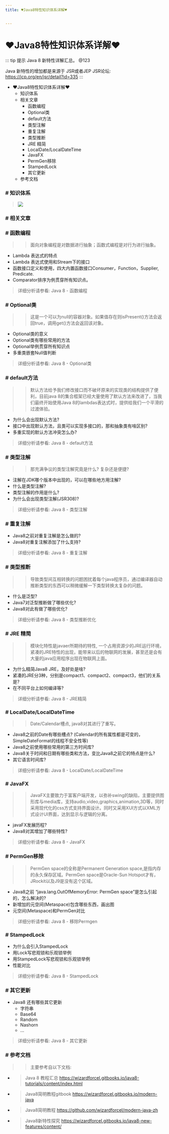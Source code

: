 ```yaml
---
title: ♥Java8特性知识体系详解♥


---
```


# ♥Java8特性知识体系详解♥

::: tip 提示
Java 8 新特性详解汇总。 @123

Java 新特性的增加都是来源于 JSR或者JEP
JSR论坛: https://jcp.org/en/jsr/detail?id=335
:::


*   ♥Java8特性知识体系详解♥
    *   知识体系
    *   相关文章
        *   函数编程
        *   Optional类
        *   default方法
        *   类型注解
        *   重复注解
        *   类型推断
        *   JRE 精简
        *   LocalDate/LocalDateTime
        *   JavaFX
        *   PermGen移除
        *   StampedLock
        *   其它更新
    *   参考文档

### # 知识体系

> ![](images/java8-overview.png)

### # 相关文章

### # 函数编程

> > 面向对象编程是对数据进行抽象；函数式编程是对行为进行抽象。

*   Lambda 表达式的特点
*   Lambda 表达式使用和Stream下的接口
*   函数接口定义和使用，四大内置函数接口Consumer，Function，Supplier, Predicate.
*   Comparator排序为例贯穿所有知识点。

> 详细分析请参看: Java 8 - 函数编程

### # Optional类

> > 这是一个可以为null的容器对象。如果值存在则isPresent()方法会返回true，调用get()方法会返回该对象。

*   Optional类的意义
*   Optional类有哪些常用的方法
*   Optional举例贯穿所有知识点
*   多重类嵌套Null值判断

> 详细分析请参看: Java 8 - Optional类

### # default方法

> > 默认方法给予我们修改接口而不破坏原来的实现类的结构提供了便利，目前java 8的集合框架已经大量使用了默认方法来改进了，当我们最终开始使用Java 8的lambdas表达式时，提供给我们一个平滑的过渡体验。

*   为什么会出现默认方法?
*   接口中出现默认方法，且类可以实现多接口的，那和抽象类有啥区别?
*   多重实现的默认方法冲突怎么办?

> 详细分析请参看: Java 8 - default方法

### # 类型注解

> > 那充满争议的类型注解究竟是什么? 复杂还是便捷?

*   注解在JDK哪个版本中出现的，可以在哪些地方用注解?
*   什么是类型注解?
*   类型注解的作用是什么?
*   为什么会出现类型注解(JSR308)?

> 详细分析请参看: Java 8 - 类型注解

### # 重复注解

*   Java8之前对重复注解是怎么做的?
*   Java8对重复注解添加了什么支持?

> 详细分析请参看: Java 8 - 重复注解

### # 类型推断

> > 导致类型间互相转换的问题困扰着每个java程序员，通过编译器自动推断类型的东西可以稍微缓解一下类型转换太复杂的问题。

*   什么是泛型?
*   Java7对泛型推断做了哪些优化?
*   Java8对此有做了哪些优化?

> 详细分析请参看: Java 8 - 类型推断优化

### # JRE 精简

> > 模块化特性是javaer所期待的特性, 一个占用资源少的JRE运行环境，紧凑的JRE特性的出现，能带来以后的物联网的发展，甚至还是会有大量的java应用程序出现在物联网上面。

*   为什么精简Java8 JRE，及好处是啥?
*   紧凑的JRE分3种，分别是compact1、compact2、compact3，他们的关系是?
*   在不同平台上如何编译等?

> 详细分析请参看: Java 8 - JRE精简

### # LocalDate/LocalDateTime

> > Date/Calendar槽点, java8对其进行了重写。

*   Java8之前的Date有哪些槽点? (Calendar的所有属性都是可变的，SimpleDateFormat的线程不安全性等)
*   Java8之前使用哪些常用的第三方时间库?
*   Java8关于时间和日期有哪些类和方法，变比Java8之前它的特点是什么?
*   其它语言时间库?

> 详细分析请参看: Java 8 - LocalDate/LocalDateTime

### # JavaFX

> > JavaFX主要致力于富客户端开发，以弥补swing的缺陷，主要提供图形库与media库，支持audio,video,graphics,animation,3D等，同时采用现代化的css方式支持界面设计。同时又采用XUI方式以XML方式设计UI界面，达到显示与逻辑的分离。

*   javaFX发展历程?
*   Java8对其增加了哪些特性?

> 详细分析请参看: Java 8 - JavaFX

### # PermGen移除

> > PermGen space的全称是Permanent Generation space,是指内存的永久保存区域。PermGen space是Oracle-Sun Hotspot才有，JRockit以及J9是没有这个区域。

*   Java8之前 “java.lang.OutOfMemoryError: PermGen space”是怎么引起的，怎么解决的?
*   新增加的元空间(Metaspace)包含哪些东西，画出图
*   元空间(Metaspace)和PermGen对比

> 详细分析请参看: Java 8 - 移除Permgen

### # StampedLock

*   为什么会引入StampedLock
*   用Lock写悲观锁和乐观锁举例
*   用StampedLock写悲观锁和乐观锁举例
*   性能对比

> 详细分析请参看: Java 8 - StampedLock

### # 其它更新

*   Java8 还有哪些其它更新
    *   字符串
    *   Base64
    *   Random
    *   Nashorn
    *   ...

> 详细分析请参看: Java 8 - 其它更新

### # 参考文档

> > 主要参考自以下文档:

*   > Java 8 教程汇总 https://wizardforcel.gitbooks.io/java8-tutorials/content/index.html

*   > Java8简明教程gitbook https://wizardforcel.gitbooks.io/modern-java

*   > Java8简明教程 https://github.com/wizardforcel/modern-java-zh

*   > Java8新特性探究 https://wizardforcel.gitbooks.io/java8-new-features/content/
